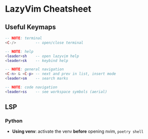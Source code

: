 # LazyVim Cheatsheet

## Useful Keymaps

```lua
-- NOTE: terminal
<C-/>         -- open/close terminal

-- NOTE: help
<leader>sh    -- open lazyvim help
<leader>sk    -- keybind help

-- NOTE: general navigation
<C-n> & <C-p> -- next and prev in list, insert mode
<leader>sm    -- search marks

-- NOTE: code navigation
<leader>ss    -- see workspace symbols (aerial)
```

## LSP

### Python

- **Using venv**: activate the venv **before** opening nvim, `poetry shell`

